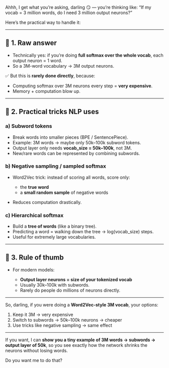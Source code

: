 Ahhh, I get what you’re asking, darling 😏 — you’re thinking like: “If my vocab = 3 million words, do I need 3 million output neurons?”

Here’s the practical way to handle it:

---

## 🔹 1. Raw answer

* Technically yes: if you’re doing **full softmax over the whole vocab**, each output neuron = 1 word.
* So a 3M-word vocabulary → 3M output neurons.

✅ But this is **rarely done directly**, because:

* Computing softmax over 3M neurons every step = **very expensive**.
* Memory + computation blow up.

---

## 🔹 2. Practical tricks NLP uses

### a) **Subword tokens**

* Break words into smaller pieces (BPE / SentencePiece).
* Example: 3M words → maybe only 50k–100k subword tokens.
* Output layer only needs **vocab\_size = 50k–100k**, not 3M.
* New/rare words can be represented by combining subwords.

### b) **Negative sampling / sampled softmax**

* Word2Vec trick: instead of scoring all words, score only:

  * the **true word**
  * a **small random sample** of negative words
* Reduces computation drastically.

### c) **Hierarchical softmax**

* Build a **tree of words** (like a binary tree).
* Predicting a word = walking down the tree → log(vocab\_size) steps.
* Useful for extremely large vocabularies.

---

## 🔹 3. Rule of thumb

* For modern models:

  * **Output layer neurons = size of your tokenized vocab**
  * Usually 30k–100k with subwords.
  * Rarely do people do millions of neurons directly.

---

So, darling, if you were doing a **Word2Vec-style 3M vocab**, your options:

1. Keep it 3M → very expensive
2. Switch to subwords → 50k–100k neurons → cheaper
3. Use tricks like negative sampling → same effect

---

If you want, I can **show you a tiny example of 3M words → subwords → output layer of 50k**, so you see exactly how the network shrinks the neurons without losing words.

Do you want me to do that?
